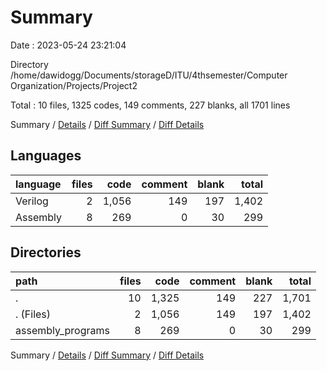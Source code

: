 # Summary

Date : 2023-05-24 23:21:04

Directory /home/dawidogg/Documents/storageD/ITU/4thsemester/Computer Organization/Projects/Project2

Total : 10 files,  1325 codes, 149 comments, 227 blanks, all 1701 lines

Summary / [Details](details.md) / [Diff Summary](diff.md) / [Diff Details](diff-details.md)

## Languages
| language | files | code | comment | blank | total |
| :--- | ---: | ---: | ---: | ---: | ---: |
| Verilog | 2 | 1,056 | 149 | 197 | 1,402 |
| Assembly | 8 | 269 | 0 | 30 | 299 |

## Directories
| path | files | code | comment | blank | total |
| :--- | ---: | ---: | ---: | ---: | ---: |
| . | 10 | 1,325 | 149 | 227 | 1,701 |
| . (Files) | 2 | 1,056 | 149 | 197 | 1,402 |
| assembly_programs | 8 | 269 | 0 | 30 | 299 |

Summary / [Details](details.md) / [Diff Summary](diff.md) / [Diff Details](diff-details.md)